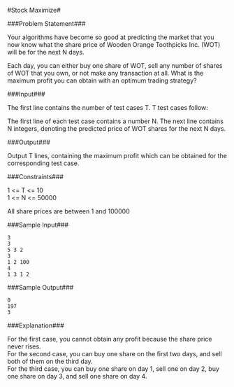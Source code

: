 #Stock Maximize#

###Problem Statement###

Your algorithms have become so good at predicting the market that you now know what the share price of Wooden Orange Toothpicks Inc. (WOT) will be for the next N days.

Each day, you can either buy one share of WOT, sell any number of shares of WOT that you own, or not make any transaction at all. What is the maximum profit you can obtain with an optimum trading strategy?

###Input###

The first line contains the number of test cases T. T test cases follow:  

The first line of each test case contains a number N. The next line contains N integers, denoting the predicted price of WOT shares for the next N days.  

###Output###

Output T lines, containing the maximum profit which can be obtained for the corresponding test case.

###Constraints###

1 <= T <= 10  
1 <= N <= 50000  

All share prices are between 1 and 100000  

###Sample Input###
```
3
3
5 3 2
3
1 2 100
4
1 3 1 2
```
###Sample Output###
```
0
197
3
```
###Explanation###

For the first case, you cannot obtain any profit because the share price never rises.  
For the second case, you can buy one share on the first two days, and sell both of them on the third day.  
For the third case, you can buy one share on day 1, sell one on day 2, buy one share on day 3, and sell one share on day 4.  
